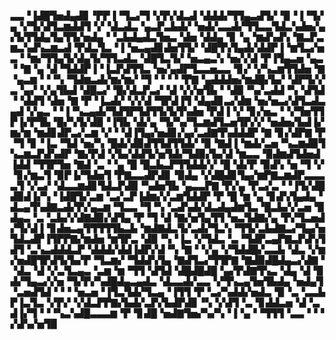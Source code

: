 ▃▃▝▐▟█▜▅▟▄▟▊▝▛▛▐▝▜▃▞▜▝▞▛▞▟▃▟▝▟▟▟▞▜▜▄▃▟▜▞▝▉▝▐▝▜▞▄▝▞▜▞▟▜▃▆▟▟▜▝▞▝▟▃▟▃▝▄▃▛▃▙▟▞▝▅▟▞▃▃▟▞▜▜▃▃▜▟▃▚▟▅▞▄▞▙▜▜▟▄▜▄▜▜▞▅▟▄▝▝▃▙▟▄▟▃▜▅▃▝▟▅▝▟▟▄▝▊▝▄▝▆▟▚▟▚▝▇▃▛▃▆▃▚▟▚▃▆▃▟▝▛▟▃▜▃▝▐▝▅▃▄▟▊▟▅▜▜▞▝▟█▜▚▜▄▟▞▟▟▛▐▝▆▜▃▞▅▃▝▝▆▞▜▜▄▜▞▟▄▜▞▜▜▃▟▃▝▟█▜▃▜▞▝▅▃▄▃▚▝▅▞▞▟▝▛▐▜▄▃▅▝▄▃▝▝▇▝▄▝▟▝▜▟▟▛▐▝▐▃▛▟▜▜▃▝▅▞▄▟▛▜▃▃▅▃▃▝▊▞▝▞▚▃▆▜▜▟▅▝▇▝▄▃▆▝▝▝▚▝▜▟▆▃▟▞▆▞▆▞▝▜▝▝▝▝▝▛▇▝▄▟▟▟▅▞▆▟█▞▙▞▝▟▛▜▞▞▃▝▄▞▝▞▄▜▙▟▝▟█▃▞▝█▞▟▃▛▃▞▝▟▝▞▞▅▜▙▝▝▟▉▝▚▞▃▟▟▝▚▝▟▜▟▝▝▟▟▜▝▟▅▝▇▝▛▝▐▃▟▞▝▞▞▟▝▜▛▟▐▜▝▟▄▟▊▃▞▟▆▝▅▞▅▃▞▟▜▃▟▃▄▟▝▞▄▃▝▝▐▝▚▃▄▟▞▜▟▜▛▜▟▜▜▞▙▜▚▟▅▝▛▟▐▝▞▝▊▞▅▃▝▝▞▜▅▜▜▛▐▞▛▜▙▝█▞▚▜▞▟▉▝▐▜▙▝▟▞▄▝▜▞▚▞▜▃▆▟▜▃▅▜▛▞▞▝▅▟▅▞▙▟▐▞▆▞▆▝▆▟▊▟▛▃▞▃▆▝▞▝▝▟▐▜▄▞▅▟▊▞▄▞▃▟▇▜▚▟▟▟▛▝▇▝▊▞▟▛▇▝▛▝▜▝▊▝▐▃▝▜▟▝▅▞▚▝█▟▞▟▉▟▜▜▟▜▜▟▞▝▉▝▇▟▐▝▆▟▞▃▅▝▚▃▆▟▉▜▚▃▆▃▛▟▚▟▛▝▇▞▛▟▝▞▙▞▟▟▜▞▅▜▟▞▜▟▉▞▙▞▟▝▆▃▃▝▉▟▆▟▜▟▅▟▐▟▟▝▜▜▛▜▅▝▇▟▝▃▝▝▄▝█▝█▃▙▃▛▜▜▟▟▞▞▝█▝▟▞▛▝▉▟▚▝▅▝▜▝▞▝▊▞▆▃▜▝▉▛▐▞▜▟▅▜▝▛▇▃▃▟▛▟▊▝▉▟▄▝▞▟█▟▊▜▄▞▆▛▇▃▆▟▛▃▃▃▃▜▝▞▃▞▝▟▃▃▆▟▊▜▟▃▛▟▉▝▚▟▅▜▙▝▄▃▃▛▇▝▛▞▄▝▛▃▞▃▝▝▐▜▞▟█▟▉▟▐▞▚▝▐▟█▜▞▃▆▝▃▞▃▛▐▟▆▞▞▃▆▜▟▟▛▝▛▝█▝▆▝▄▝▊▟▚▜▄▟▄▝▟▃▄▜▚▟▇▃▟▞▛▞▄▃▆▝▜▃▃▝▜▝▚▝▃▟▚▟▞▟▃▟▄▟▆▜▃▝█▃▙▞▞▃▅▝▉▟▄▃▝▃▝▃▙▞▞▟▇▟▉▞▟▜▄▝▛▝▜▝▟▝▇▞▅▜▄▜▜▝▅▃▜▟▇▞▄▝▛▞▜▃▅▟▞▜▞▟▐▝▊▟▅▃▄▜▜▜▜▜▙▃▙▝▆▟▇▟▃▜▞▃▟▞▜▃▚▝▜▜▞▃▙▟▇▃▞▜▄▞▅▜▟▃▟▛▐▜▛▛▇▞▆▟▅▝▆▜▛▃▝▟▉▝▚▝▐▃▝▞▜▟▃▝▃▝▜▟▛▃▄▛▇▃▛▟▚▜▟▜▝▃▚▃▟▟▟▃▛▝▟▟▟▞▟▟▐▟▛▞▟▝▚▝▇▝▝▞▄▝▞▜▟▟█▞▃▃▙▝▟▃▝▞▆▞▅▟█▜▛▟▜▞▙▞▛▝▜▃▆▞▝▜▟▟▚▜▄▝▇▟▜▃▞▜▜▛▇▝▇▟▉▟█▟▄▃▞▟▇▝▝▟▃▝▟▝▞▃▜▃▄▃▝▃▆▝▆▝▜▜▝▟▜▟▝▟█▟█▟█▝▄▞▛▟▇▜▚▃▝▟▄▝▟▝▉▟▞▜▄▃▞▞▅▝▜▞▛▞▚▟█▟▄▃▄▟▃▝▟▃▃▟▞▃▃▝▞▜▚▃▄▜▅▜▙▟▄▝▅▟▄▜▝▃▅▟▜▟▝▝▝▝▅▃▅▝▐▜▃▜▟▞▜▃▄▝▐▜▜▝▛▝▃▞▚▟▟▞▅▟▃▝▉▝▃▝▃▃▙▛▐▃▜▃▝▞▛▞▝▞▟▃▛▛▇▞▙▟▞▃▛▞▙▟▛▟▊▝▚▝▞▟▜▝▃▝▊▟▟▃▅▝▟▝▃▟▐▞▜▝▝▝▚▃▚▟█▃▃▃▆▝▛▝▊▟█▝▅▟▇▜▅▞▚▞▚▝▐▝▄▝▝▜▜▜▝▃▃▝▝▝▞▟▚▞▅▜▉
